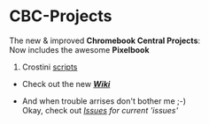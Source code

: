 # CBC-Projects
The new & improved **Chromebook Central Projects**:   
Now includes the awesome **Pixelbook**  


1. Crostini [scripts](https://github.com/DennisLfromGA/CBC-Projects/tree/crostini/scripts)

- Check out the new _**[Wiki](https://github.com/DennisLfromGA/CBC-Projects/wiki)**_

- And when trouble arrises don't bother me ;-)  
Okay, check out _[Issues](https://github.com/DennisLfromGA/CBC-Projects/issues) for current 'issues'_

